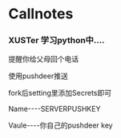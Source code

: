 # Callnotes
### XUSTer 学习python中....
提醒你给父母回个电话

使用pushdeer推送

fork后setting里添加Secrets即可

Name----SERVERPUSHKEY

Vaule----你自己的pushdeer key
